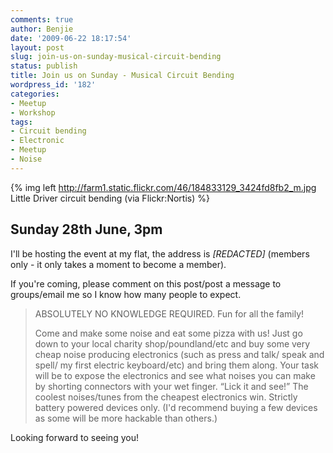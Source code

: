 ```yaml
---
comments: true
author: Benjie
date: '2009-06-22 18:17:54'
layout: post
slug: join-us-on-sunday-musical-circuit-bending
status: publish
title: Join us on Sunday - Musical Circuit Bending
wordpress_id: '182'
categories:
- Meetup
- Workshop
tags:
- Circuit bending
- Electronic
- Meetup
- Noise
---
```


{% img left http://farm1.static.flickr.com/46/184833129_3424fd8fb2_m.jpg Little Driver circuit bending (via Flickr:Nortis) %}

## Sunday 28th June, 3pm

I'll be hosting the event at my flat, the address is
*[REDACTED]*
(members only - it only takes a moment to become a member). 

If you're
coming, please comment on this post/post a message to groups/email me so
I know how many people to expect.

> ABSOLUTELY NO KNOWLEDGE REQUIRED. Fun for all the family! 
>
> Come and
> make some noise and eat some pizza with us! Just go down to your local
> charity shop/poundland/etc and buy some very cheap noise producing
> electronics (such as press and talk/ speak and spell/ my first
> electric keyboard/etc) and bring them along. Your task will be to
> expose the electronics and see what noises you can make by shorting
> connectors with your wet finger. “Lick it and see!” The coolest
> noises/tunes from the cheapest electronics win. Strictly battery
> powered devices only. (I'd recommend buying a few devices as some will
> be more hackable than others.)

Looking forward to seeing you!
